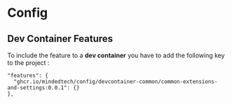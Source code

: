 # Config

## Dev Container Features

To include the feature to a **dev container** you have to add the following key to the project :

```
"features": {
  "ghcr.io/mindedtech/config/devcontainer-common/common-extensions-and-settings:0.0.1": {}
},
```
